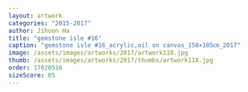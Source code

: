 ```yaml
---
layout: artwork
categories: "2015-2017"
author: Jihoon Ha
title: "gemstone isle #16"
caption: "gemstone isle #16_acrylic,oil on canvas_150×105㎝_2017"
image: /assets/images/artworks/2017/artwork118.jpg
thumb: /assets/images/artworks/2017/thumbs/artwork118.jpg
order: 17020516
sizeScore: 05
---
```


